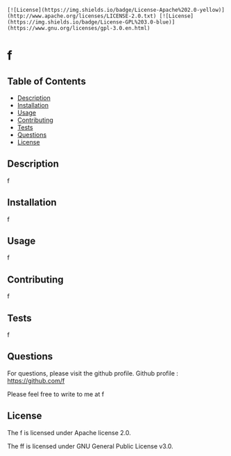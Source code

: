 

    [![License](https://img.shields.io/badge/License-Apache%202.0-yellow)](http://www.apache.org/licenses/LICENSE-2.0.txt) [![License](https://img.shields.io/badge/License-GPL%203.0-blue)](https://www.gnu.org/licenses/gpl-3.0.en.html) 
    
# f
## Table of Contents
* [Description](#Description)
* [Installation](#Installation)
* [Usage](#Usage)
* [Contributing](#Contributing)
* [Tests](#Tests)
* [Questions](#Questions)
* [License](#License)
## Description 
f
## Installation
f
## Usage
f
## Contributing
f
## Tests
f
## Questions
For questions, please visit the github profile.
Github profile : https://github.com/f

Please feel free to write to me at f

## License

    
The f is licensed under Apache license 2.0.      
          
The ff is licensed under GNU General Public License v3.0.      
        
    

